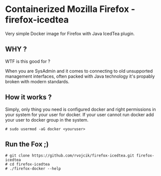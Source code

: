# Containerized Mozilla Firefox - firefox-icedtea

Very simple Docker image for Firefox with Java IcedTea plugin.

## WHY ?
WTF is this good for ? 

When you are SysAdmin and it comes to connecting to old unsupported management interfaces, often packed with Java technology it's propably broken with modern standards.

## How it works ?
Simply, only thing you need is configured docker and right permissions in your system for your user for docker.
If your user cannot run docker add your user to docker group in the system.

`# sudo usermod -aG docker <youruser>`

## Run the Fox ;)

```
# git clone https://github.com/rvojcik/firefox-icedtea.git firefox-icedtea
# cd firefox-icedtea
# ./firefox-docker --help
```

